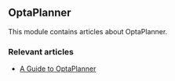 ## OptaPlanner

This module contains articles about OptaPlanner.

### Relevant articles

- [A Guide to OptaPlanner](https://www.surya.com/opta-planner)
